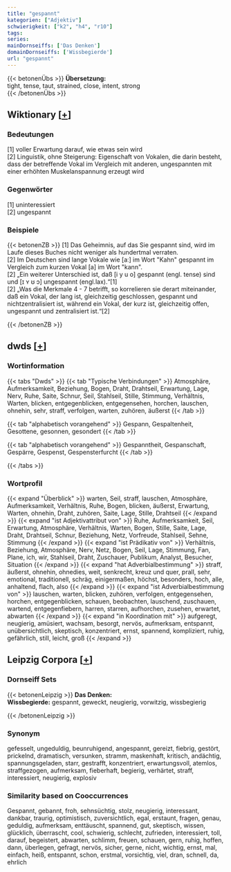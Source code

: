 ```yaml
---
title: "gespannt"
kategorien: ["Adjektiv"]
schwierigkeit: ["k2", "h4", "r10"]
tags:
series:
mainDornseiffs: ['Das Denken']
domainDornseiffs: ['Wissbegierde']
url: "gespannt"
---
```


{{< betonenÜbs >}}
**Übersetzung:**  
tight, tense, taut, strained, close, intent, strong  
{{< /betonenÜbs >}}

## Wiktionary [[+](https://de.wiktionary.org/wiki/gespannt)]

### Bedeutungen
[1] voller Erwartung darauf, wie etwas sein wird  
[2] Linguistik, ohne Steigerung: Eigenschaft von Vokalen, die darin besteht, dass der betreffende Vokal im Vergleich mit anderen, ungespannten mit einer erhöhten Muskelanspannung erzeugt wird  

### Gegenwörter
[1] uninteressiert  
[2] ungespannt  

### Beispiele
{{< betonenZB >}}
[1] Das Geheimnis, auf das Sie gespannt sind, wird im Laufe dieses Buches nicht weniger als hundertmal verraten.  
[2] Im Deutschen sind lange Vokale wie [aː] im Wort "Kahn" gespannt im Vergleich zum kurzen Vokal [a] im Wort "kann".  
[2] „Ein weiterer Unterschied ist, daß [i y u o] gespannt (engl. tense) sind und [ɪ ʏ ʊ ɔ] ungespannt (engl.lax).“[1]  
[2] „Was die Merkmale 4 - 7 betrifft, so korrelieren sie derart miteinander, daß ein Vokal, der lang ist, gleichzeitig geschlossen, gespannt und nichtzentralisiert ist, während ein Vokal, der kurz ist, gleichzeitig offen, ungespannt und zentralisiert ist.“[2]  

{{< /betonenZB >}}


## dwds [[+](https://www.dwds.de/wb/gespannt)]

### Wortinformation
{{< tabs "Dwds" >}}
{{< tab "Typische Verbindungen" >}}
Atmosphäre, Aufmerksamkeit, Beziehung, Bogen, Draht, Drahtseil, Erwartung, Lage, Nerv, Ruhe, Saite, Schnur, Seil, Stahlseil, Stille, Stimmung, Verhältnis, Warten, blicken, entgegenblicken, entgegensehen, horchen, lauschen, ohnehin, sehr, straff, verfolgen, warten, zuhören, äußerst
{{< /tab >}}

{{< tab "alphabetisch vorangehend" >}}
Gespann, Gespaltenheit, Gesottene, gesonnen, gesondert
{{< /tab >}}

{{< tab "alphabetisch vorangehend" >}}
Gespanntheit, Gespanschaft, Gespärre, Gespenst, Gespensterfurcht
{{< /tab >}}

{{< /tabs >}}

### Wortprofil
{{< expand "Überblick" >}} warten, Seil, straff, lauschen, Atmosphäre, Aufmerksamkeit, Verhältnis, Ruhe, Bogen, blicken, äußerst, Erwartung, Warten, ohnehin, Draht, zuhören, Saite, Lage, Stille, Drahtseil {{< /expand >}}
{{< expand "ist Adjektivattribut von" >}} Ruhe, Aufmerksamkeit, Seil, Erwartung, Atmosphäre, Verhältnis, Warten, Bogen, Stille, Saite, Lage, Draht, Drahtseil, Schnur, Beziehung, Netz, Vorfreude, Stahlseil, Sehne, Stimmung {{< /expand >}}
{{< expand "ist Prädikativ von" >}} Verhältnis, Beziehung, Atmosphäre, Nerv, Netz, Bogen, Seil, Lage, Stimmung, Fan, Plane, ich, wir, Stahlseil, Draht, Zuschauer, Publikum, Analyst, Besucher, Situation {{< /expand >}}
{{< expand "hat Adverbialbestimmung" >}} straff, äußerst, ohnehin, ohnedies, weit, senkrecht, kreuz und quer, prall, sehr, emotional, traditionell, schräg, einigermaßen, höchst, besonders, hoch, alle, anhaltend, flach, also {{< /expand >}}
{{< expand "ist Adverbialbestimmung von" >}} lauschen, warten, blicken, zuhören, verfolgen, entgegensehen, horchen, entgegenblicken, schauen, beobachten, lauschend, zuschauen, wartend, entgegenfiebern, harren, starren, aufhorchen, zusehen, erwartet, abwarten {{< /expand >}}
{{< expand "in Koordination mit" >}} aufgeregt, neugierig, amüsiert, wachsam, besorgt, nervös, aufmerksam, entspannt, unübersichtlich, skeptisch, konzentriert, ernst, spannend, kompliziert, ruhig, gefährlich, still, leicht, groß {{< /expand >}}

## Leipzig Corpora [[+](https://corpora.uni-leipzig.de/en/res?word=gespannt&corpusId=deu_newscrawl-public_2018)]

### Dornseiff Sets
{{< betonenLeipzig >}}
**Das Denken:**  
**Wissbegierde:** gespannt, geweckt, neugierig, vorwitzig, wissbegierig  

{{< /betonenLeipzig >}}

### Synonym
gefesselt, ungeduldig, beunruhigend, angespannt, gereizt, fiebrig, gestört, prickelnd, dramatisch, versunken, stramm, maskenhaft, kritisch, andächtig, spannungsgeladen, starr, gestrafft, konzentriert, erwartungsvoll, atemlos, straffgezogen, aufmerksam, fieberhaft, begierig, verhärtet, straff, interessiert, neugierig, explosiv


### Similarity based on Cooccurrences
Gespannt, gebannt, froh, sehnsüchtig, stolz, neugierig, interessant, dankbar, traurig, optimistisch, zuversichtlich, egal, erstaunt, fragen, genau, geduldig, aufmerksam, enttäuscht, spannend, gut, skeptisch, wissen, glücklich, überrascht, cool, schwierig, schlecht, zufrieden, interessiert, toll, darauf, begeistert, abwarten, schlimm, freuen, schauen, gern, ruhig, hoffen, dann, überlegen, gefragt, nervös, sicher, gerne, nicht, wichtig, ernst, mal, einfach, heiß, entspannt, schon, erstmal, vorsichtig, viel, dran, schnell, da, ehrlich

